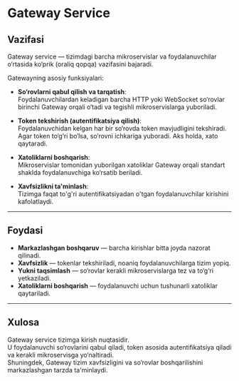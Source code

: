 # Gateway Service

## Vazifasi

Gateway service — tizimdagi barcha mikroservislar va foydalanuvchilar o‘rtasida ko‘prik (oraliq qopqa) vazifasini bajaradi.

Gatewayning asosiy funksiyalari:

- **So‘rovlarni qabul qilish va tarqatish**:  
  Foydalanuvchilardan keladigan barcha HTTP yoki WebSocket so‘rovlar birinchi Gateway orqali o‘tadi va tegishli mikroservislarga yuboriladi.

- **Token tekshirish (autentifikatsiya qilish)**:  
  Foydalanuvchidan kelgan har bir so‘rovda token mavjudligini tekshiradi. Agar token to‘g‘ri bo‘lsa, so‘rovni ichkariga yuboradi. Aks holda, xato qaytaradi.

- **Xatoliklarni boshqarish**:  
  Mikroservislar tomonidan yuborilgan xatoliklar Gateway orqali standart shaklda foydalanuvchiga ko‘rsatib beriladi.

- **Xavfsizlikni ta'minlash**:  
  Tizimga faqat to'g'ri autentifikatsiyadan o'tgan foydalanuvchilar kirishini kafolatlaydi.

---

## Foydasi

- **Markazlashgan boshqaruv** — barcha kirishlar bitta joyda nazorat qilinadi.
- **Xavfsizlik** — tokenlar tekshiriladi, noaniq foydalanuvchilarga tizim yopiq.
- **Yukni taqsimlash** — so‘rovlar kerakli mikroservislarga tez va to‘g‘ri yetkaziladi.
- **Xatoliklarni boshqarish** — foydalanuvchi uchun tushunarli xatoliklar qaytariladi.

---

## Xulosa

Gateway service tizimga kirish nuqtasidir.  
U foydalanuvchi so‘rovlarini qabul qiladi, token asosida autentifikatsiya qiladi va kerakli mikroservisga yo‘naltiradi.  
Shuningdek, Gateway tizim xavfsizligini va so‘rovlar boshqarilishini markazlashgan tarzda ta'minlaydi.

